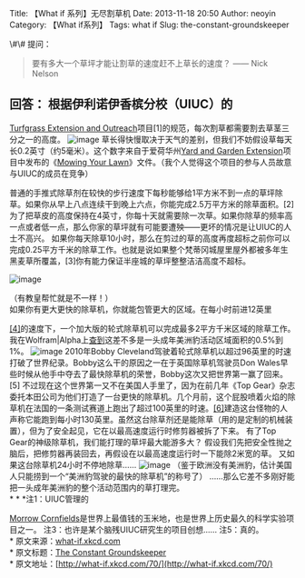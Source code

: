 Title: 【What if 系列】无尽割草机
Date: 2013-11-18 20:50
Author: neoyin
Category: 【What if系列】
Tags: what if
Slug: the-constant-groundskeeper

<div style="display: none;">
[kate spade handbags
outlet](http://www.nintendoeverything.com/kate-spade-handbags-outlet/)

</div>
</p>
\#\# 提问：

> 要有多大一个草坪才能让割草的速度赶不上草长的速度？ —— Nick Nelson

回答： 根据伊利诺伊香槟分校（UIUC）的
----------------------------------

[Turfgrass Extension and
Outreach](http://www.turf.uiuc.edu/extension/ext-mow.html)项目[1]的规范，每次割草都需要割去草茎三分之一的高度。
![image](http://a.hiphotos.bdimg.com/album/s%3D550%3Bq%3D90%3Bc%3Dxiangce%2C100%2C100/sign=41234a126509c93d03f20ef2af0689e1/7e3e6709c93d70cfb3f3aa11fadcd100baa12ba4.jpg?referer=6ef94ea59c510fb3210e42a7957a&x=.jpg)
草长得快慢取决于天气的差别，但我们不妨假设草每天长0.2英寸（约5毫米）。这个数字来自于爱荷华州[Yard
and Garden
Extension](http://www.yardandgarden.extension.iastate.edu/)项目中发布的《[Mowing
Your
Lawn](http://www.extension.iastate.edu/publications/pm1213.pdf)》文件。（我个人觉得这个项目的参与人员故意与UIUC的成员在竞争）
<!--more-->
普通的手推式除草剂在较快的步行速度下每秒能够给1平方米不到一点的草坪除草。如果你从早上八点连续干到晚上六点，你能完成2.5万平方米的除草面积。[2]为了把草皮的高度保持在4英寸，你每十天就需要除一次草。如果你除草的频率高一点或者低一点，那么你家的草坪就有可能要遭殃——更坏的情况是让UIUC的人士不高兴。
如果你每天除草10小时，那么在剪过的草的高度再度超标之前你可以完成0.25平方千米的除草工作。也就是说如果整个梵蒂冈城屋里屋外都被多年生黑麦草所覆盖，[3]你有能力保证半座城的草坪整整洁洁高度不超标。

![image](http://g.hiphotos.bdimg.com/album/s%3D550%3Bq%3D90%3Bc%3Dxiangce%2C100%2C100/sign=b327d33d92ef76c6d4d2fb2ead2d8cc7/e61190ef76c6a7ef98e1a93afffaaf51f2de66e2.jpg?referer=d4719232aad3fd1f6f1e960ac2a0&x=.jpg)

<div>
（有教皇帮忙就是不一样！）

</div>
如果你有更大更快的除草机，你就能包管更大的区域。在每小时前进12英里

[[4]](http://www.cubcadet.com/webapp/wcs/stores/servlet/CubCadetFullPageArticleDisplayView?langId=-1&storeId=10051&catalogId=14101&pageView=Cubcadet_Commercial/AcresPerHour.html)的速度下，一个加大版的轮式除草机可以完成最多2平方千米区域的除草工作。我在Wolfram|Alpha上[查到](http://www.wolframalpha.com/input/?i=2+km%5E2)这差不多是一头成年美洲豹活动区域面积的0.5%到1%。
![image](http://g.hiphotos.bdimg.com/album/s%3D550%3Bq%3D90%3Bc%3Dxiangce%2C100%2C100/sign=baeb59ad820a19d8cf03840003c1f3b6/6d81800a19d8bc3ec76106d6808ba61ea8d34544.jpg?referer=d2964832d01b0ef435ffad6ea35a&x=.jpg)
2010年Bobby
Cleveland驾驶着轮式除草机以超过96英里的时速打破了世界纪录。Bobby这么干的原因之一在于英国除草机驾驶员Don
Wales早些时候从他手中夺去了最快除草机的荣誉，Bobby这次又把世界第一赢了回来。[5]
不过现在这个世界第一又不在美国人手里了，因为在前几年《Top
Gear》杂志委托本田公司为他们打造了一台更快的除草机。几个月前，这个屁股喷着火焰的除草机在法国的一条测试赛道上跑出了超过100英里的时速。[[6]](http://www.bbc.co.uk/news/technology-23342347)建造这台怪物的人声称它能跑到每小时130英里。虽然这台除草剂还是能除草（用的是定制的机械装置），但为了安全起见，它在以最高速度运行时修剪器被拆了下来。
有了Top Gear的神级除草机，我们能打理的草坪最大能游多大？
假设我们先把安全性抛之脑后，把修剪器再装回去，再假设在以最高速度运行时一下能除2米宽的草。
又如果这台除草机24小时不停地除草……
![image](http://b.hiphotos.bdimg.com/album/s%3D550%3Bq%3D90%3Bc%3Dxiangce%2C100%2C100/sign=3c7960d7b0fb43161e1f7a7f109f371e/54fbb2fb43166d224e5e1588442309f79052d284.jpg?referer=3be70fabeb50352ae87610381e9a&x=.jpg)
（鉴于欧洲没有美洲豹，估计美国人只能捞到一个“美洲豹驾驶的最快的除草机”的称号了）
……那么它差不多刚好能把一头成年美洲豹的整个活动范围内的草打理完。  
\* \* \*注1：UIUC管理的

[Morrow
Cornfields](http://admissions.illinois.edu/visit/selfguided/quad.html#morrow)是世界上最值钱的玉米地，也是世界上历史最久的科学实验项目之一。
注3：也许是某个脑残UIUC研究生的项目创想…… 注5：真的。   
\* 原文来源：[what-if.xkcd.com](http://what-if.xkcd.com/70/)  
\* 原文标题：[The Constant
Groundskeeper](http://source.yeeyan.org/view/498457_346 "The Constant Groundskeeper")  
\* 原文地址：[http://what-if.xkcd.com/70/](http://what-if.xkcd.com/70/)
